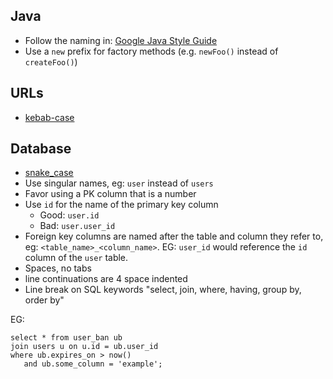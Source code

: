 ## Java

- Follow the naming in: [Google Java Style Guide](https://google.github.io/styleguide/javaguide.html#s5-naming)
- Use a `new` prefix for factory methods (e.g. `newFoo()` instead of `createFoo()`)

## URLs

- [kebab-case](https://en.wikipedia.org/wiki/Kebab_case)


## Database

- [snake_case](https://en.wikipedia.org/wiki/Snake_case) 
- Use singular names, eg: `user` instead of `users`
- Favor using a PK column that is a number
- Use `id` for the name of the primary key column
   - Good: `user.id`
   - Bad: `user.user_id`
- Foreign key columns are named after the table and column they refer to, eg: `<table_name>_<column_name>`.
  EG: `user_id` would reference the `id` column of the `user` table.
- Spaces, no tabs
- line continuations are 4 space indented
- Line break on SQL keywords "select, join, where, having, group by, order by"

EG:

```
select * from user_ban ub
join users u on u.id = ub.user_id
where ub.expires_on > now()
   and ub.some_column = 'example';
```

